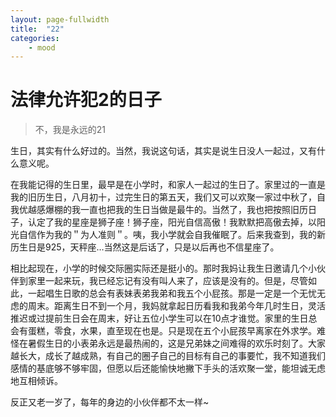 ```yaml
---
layout: page-fullwidth
title:  "22"
categories:
    - mood
---
```


# 法律允许犯2的日子
> 不，我是永远的21


生日，其实有什么好过的。当然，我说这句话，其实是说生日没人一起过，又有什么意义呢。

在我能记得的生日里，最早是在小学时，和家人一起过的生日了。家里过的一直是我的旧历生日，八月初十，过完生日的第五天，我们又可以欢聚一家过中秋了，自我优越感爆棚的我一直也把我的生日当做是最牛的。当然了，我也把按照旧历日子，认定了我的星座是狮子座！狮子座，阳光自信高傲！我默默把高傲去掉，以阳光自信作为我的＂为人准则＂。咦，我小学就会自我催眠了。后来我查到，我的新历生日是925，天秤座…当然这是后话了，只是以后再也不信星座了。

相比起现在，小学的时候交际圈实际还是挺小的。那时我妈让我生日邀请几个小伙伴到家里一起来玩，我已经忘记有没有叫人来了，应该是没有的。但是，尽管如此，一起唱生日歌的总会有表妹表弟我弟和我五个小屁孩。那是一定是一个无忧无虑的周末。距离生日不到一个月，我妈就拿起日历看我和我弟今年几时生日，灵活推迟或过提前生日会在周末，好让五位小学生可以在10点才谁觉。家里的生日总会有蛋糕，零食，水果，直至现在也是。只是现在五个小屁孩早离家在外求学。难怪在暑假生日的小表弟永远是最热闹的，这是兄弟妹之间难得的欢乐时刻了。大家越长大，成长了越成熟，有自己的圈子自己的目标有自己的事要忙，我不知道我们感情的基底够不够牢固，但愿以后还能愉快地撇下手头的活欢聚一堂，能坦诚无虑地互相倾诉。

反正又老一岁了，每年的身边的小伙伴都不太一样~
